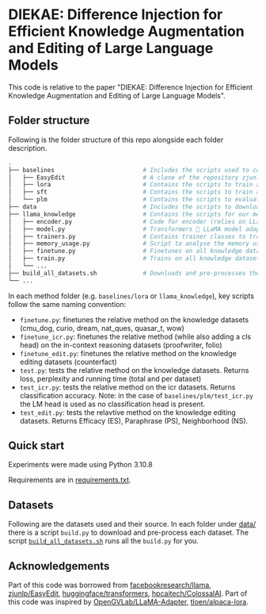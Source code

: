 # DIEKAE: Difference Injection for Efficient Knowledge Augmentation and Editing of Large Language Models
This code is relative to the paper "DIEKAE: Difference Injection for Efficient Knowledge Augmentation and Editing of Large Language Models".

## Folder structure
Following is the folder structure of this repo alongside each folder description.
```bash
.
├── baselines                         # Includes the scripts used to collect the LoRA  and MEMIT baselines
│   ├── EasyEdit                      # A clone of the repository zjunlp/EasyEdit (see acknowledgements below)
│   ├── lora                          # Contains the scripts to train and evaluate our lora baselines
│   ├── sft                           # Contains the scripts to train and evaluate our sft baselines
│   └── plm                           # Contains the scripts to evaluate the plain plm baselines
├── data                              # Includes the scripts to download and preprocess all the datasets (see also 'build_all_dataset.sh')
├── llama_knowledge                   # Contains the scripts for our method
│   ├── encoder.py                    # Code for encoder (relies on LLaMA's implementation)
│   ├── model.py                      # Transformers 🤗 LLaMA model adapted to accept our encoders' output
│   ├── trainers.py                   # Contains trainer classes to train and finetune our method
│   ├── memory_usage.py               # Script to analyse the memory usage of the plain plm and our method
│   ├── finetune.py                   # Finetunes on all knowledge datasets
│   ├── train.py                      # Trains on all knowledge datasets
│   └── ...
├── build_all_datasets.sh             # Downloads and pre-processes the datasets
└── ...
```
In each method folder (e.g. `baselines/lora` or `llama_knowledge`), key scripts follow the same naming convention:
* `finetune.py`: finetunes the relative method on the knowledge datasets (cmu_dog, curio, dream, nat_ques, quasar_t, wow)
* `finetune_icr.py`: finetunes the relative method (while also adding a cls head) on the in-context reasoning datasets (proofwriter, folio)
* `finetune_edit.py`: finetunes the relative method on the knowledge editing datasets (counterfact)
* `test.py`: tests the relative method on the knowledge datasets. Returns loss, perplexity and running time (total and per dataset)
* `test_icr.py`: tests the relative method on the icr datasets. Returns classification accuracy. Note: in the case of `baselines/plm/test_icr.py` the LM head is used as no classification head is present.
* `test_edit.py`: tests the relavtive method on the knowledge editing datasets. Returns Efficacy (ES), Paraphrase (PS), Neighborhood (NS).

## Quick start
Experiments were made using Python 3.10.8

Requirements are in [requirements.txt](requirements.txt).

## Datasets
Following are the datasets used and their source. In each folder under [data/](data/) there is a script `build.py` to download and pre-process each dataset. The script [`build_all_datasets.sh`](build_all_datasets.sh) runs all the `build.py` for you.

## Acknowledgements
Part of this code was borrowed from [facebookresearch/llama](https://github.com/facebookresearch/llama/tree/main), [zjunlp/EasyEdit](https://github.com/zjunlp/EasyEdit), [huggingface/transformers](https://github.com/huggingface/transformers/tree/v4.40.0), [hpcaitech/ColossalAI](https://github.com/hpcaitech/ColossalAI). Part of this code was inspired by [OpenGVLab/LLaMA-Adapter](https://github.com/OpenGVLab/LLaMA-Adapter), [tloen/alpaca-lora](https://github.com/tloen/alpaca-lora).
